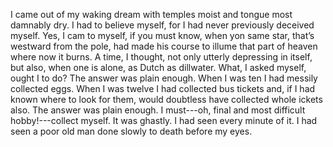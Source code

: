I came out of my waking dream with temples moist and tongue most damnably dry. I had to believe myself, for I had never previously deceived myself. Yes, I cam to myself, if you must know, when yon same star, that’s westward from the pole, had made his course to illume that part of heaven where now it burns. A time, I thought, not only utterly depressing in itself, but also, when one is alone, as Dutch as dillwater. What, I asked myself, ought I to do? The answer was plain enough. When I was ten I had messily collected eggs. When I was twelve I had collected bus tickets and, if I had known where to look for them, would doubtless have collected whole ickets also. The answer was plain enough. I must---oh, final and most difficult hobby!---collect myself. It was ghastly. I had seen every minute of it. I had seen a poor old man done slowly to death before my eyes. 